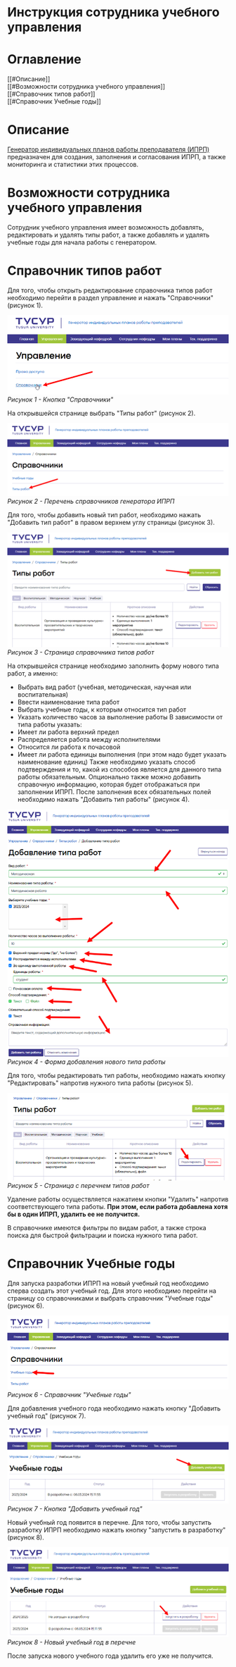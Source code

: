 # Инструкция сотрудника учебного управления
# Оглавление
[[#Описание]]  
[[#Возможности сотрудника учебного управления]]  
[[#Справочник типов работ]]  
[[#Справочник Учебные годы]]  
# Описание

[Генератор индивидуальных планов работы преподавателя (ИПРП)](https://ppsworkplan.tusur.ru/) предназначен для создания, заполнения и согласования ИПРП, а также мониторинга и статистики этих процессов.

# Возможности сотрудника учебного управления

Сотрудник учебного управления имеет возможность добавлять, редактировать и удалять типы работ, а также добавлять и удалять учебные годы для начала работы с генератором.

# Справочник типов работ

Для того, чтобы открыть редактирование справочника типов работ необходимо перейти в раздел управление и нажать "Справочники" (рисунок 1).

![](attachments/Pasted%20image%2020240522174514.png)
*Рисунок 1 - Кнопка "Справочники"*

На открывшейся странице выбрать "Типы работ" (рисунок 2).

![](attachments/Pasted%20image%2020240522174606.png)
*Рисунок 2 - Перечень справочников генератора ИПРП*

Для того, чтобы добавить новый тип работ, необходимо нажать "Добавить тип работ" в правом верхнем углу страницы (рисунок 3).

![](attachments/Pasted%20image%2020240522174722.png)
*Рисунок 3 - Страница справочника типов работ*

На открывшейся странице необходимо заполнить форму нового типа работ, а именно:
- Выбрать вид работ (учебная, методическая, научная или воспитательная)
- Ввести наименование типа работ
- Выбрать учебные годы, к которым относится тип работ
- Указать количество часов за выполнение работы
В зависимости от типа работы указать:
- Имеет ли работа верхний предел
- Распределяется работа между исполнителями
- Относится ли работа к почасовой
- Имеет ли работа единицы выполнения (при этом надо будет указать наименование единиц)
Также необходимо указать способ подтверждения и то, какой из способов является для данного типа работы обязательным. Опционально также можно добавить справочную информацию, которая будет отображаться при заполнении ИПРП. После заполнения всех обязательных полей необходимо нажать "Добавить тип работы" (рисунок 4).

![](attachments/Pasted%20image%2020240522175338.png)
*Рисунок 4 - Форма добавления нового типа работы*

Для того, чтобы редактировать тип работы, необходимо нажать кнопку "Редактировать" напротив нужного типа работы (рисунок 5).

![](attachments/Pasted%20image%2020240522175441.png)
*Рисунок 5 - Страница с перечнем типов работ*

Удаление работы осуществляется нажатием кнопки "Удалить" напротив соответствующего типа работы. **При этом, если работа добавлена хотя бы в один ИПРП, удалить ее не получится.**

В справочнике имеются фильтры по видам работ, а также строка поиска для быстрой фильтрации и поиска нужного типа работ.
# Справочник Учебные годы

Для запуска разработки ИПРП на новый учебный год необходимо сперва создать этот учебный год. Для этого необходимо перейти на страницу со справочниками и выбрать справочник "Учебные годы" (рисунок 6).

![](attachments/Pasted%20image%2020240522175825.png)
*Рисунок 6 - Справочник "Учебные годы"*

Для добавления учебного года необходимо нажать кнопку "Добавить учебный год" (рисунок 7).

![](attachments/Pasted%20image%2020240522175923.png)
*Рисунок 7 - Кнопка "Добавить учебный год"*

Новый учебный год появится в перечне. Для того, чтобы запустить разработку ИПРП необходимо нажать кнопку "запустить в разработку" (рисунок 8).

![](attachments/Pasted%20image%2020240522180058.png)
*Рисунок 8 - Новый учебный год в перечне*

После запуска нового учебного года удалить его уже не получится.